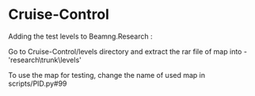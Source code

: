 # Cruise-Control

Adding the test levels to Beamng.Research :

Go to Cruise-Control/levels directory and extract the rar file of map into - 'research\trunk\levels'

To use the map for testing, change the name of used map in scripts/PID.py#99
